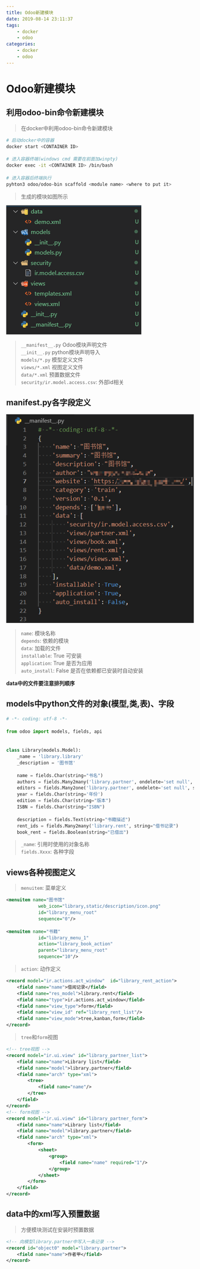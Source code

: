 ```yaml
---
title: Odoo新建模块
date: 2019-08-14 23:11:37
tags: 
    - docker
    - odoo
categories: 
    - docker
    - odoo
---
```


# Odoo新建模块

## 利用odoo-bin命令新建模块

> 在docker中利用odoo-bin命令新建模块

```bash
# 启动docker中的容器
docker start <CONTAINER ID>

# 进入容器终端(windows cmd 需要在前面加winpty)
docker exec -it <CONTAINER ID> /bin/bash

# 进入容器后终端执行
pyhton3 odoo/odoo-bin scaffold <module name> <where to put it>
```
> 生成的模块如图所示  

![](/imgs/odoo-model/newmodel.png)

> `__manifest__.py` Odoo模块声明文件  
> `__init__.py`     python模块声明导入  
> `models/*.py`     模型定义文件  
> `views/*.xml`     视图定义文件  
> `data/*.xml`      预置数据文件  
> `security/ir.model.access.csv`: 外部id相关

## __manifest__.py各字段定义

![](/imgs/odoo-model/manifest.png)


> `name`: 模块名称  
> `depends`: 依赖的模块  
> `data`: 加载的文件  
> `installable`: True 可安装  
> `application`: True 是否为应用  
> `auto_install`: False 是否在依赖都已安装时自动安装

**data中的文件要注意排列顺序**

## models中python文件的对象(模型,类,表)、字段

```python
# -*- coding: utf-8 -*-

from odoo import models, fields, api


class Library(models.Model):
    _name = 'library.library'
    _description = '图书馆'

    name = fields.Char(string="书名")
    authors = fields.Many2many('library.partner', ondelete='set null', string="作者")
    editors = fields.Many2one('library.partner', ondelete='set null', string="编辑")
    year = fields.Char(string='年份')
    edition = fields.Char(string="版本")
    ISBN = fields.Char(string="ISBN")

    description = fields.Text(string="书籍描述")
    rent_ids = fields.Many2many('library.rent', string="借书记录")
    book_rent = fields.Boolean(string="已借出")
```

> `_name`: 引用时使用的对象名称  
> `fields.Xxxx`: 各种字段   

## views各种视图定义

> `menuitem`: 菜单定义
```xml
<menuitem name="图书馆"
            web_icon="library,static/description/icon.png"
            id="library_menu_root"
            sequence="0"/>

<menuitem name="书籍"
            id="library_menu_1"
            action="library_book_action"
            parent="library_menu_root"
            sequence="10"/>
```
> `action`: 动作定义
```xml
<record model="ir.actions.act_window"  id="library_rent_action">
    <field name="name">借阅记录</field>
    <field name="res_model">library.rent</field>
    <field name="type">ir.actions.act_window</field>
    <field name="view_type">form</field>
    <field name="view_id" ref="library_rent_list"/>
    <field name="view_mode">tree,kanban,form</field>
</record>
```
> `tree`和`form`视图
```xml
<!-- tree视图 -->
<record model="ir.ui.view" id="library_partner_list">
    <field name="name">Library list</field>
    <field name="model">library.partner</field>
    <field name="arch" type="xml">
        <tree>
            <field name="name"/>
        </tree>
    </field>
</record>
<!-- form视图 -->
<record model="ir.ui.view" id="library_partner_form">
    <field name="name">Library list</field>
    <field name="model">library.partner</field>
    <field name="arch" type="xml">
        <form>
            <sheet>
                <group>
                    <field name="name" required="1"/>
                </group>
            </sheet>
        </form>
    </field>
</record>
```

## data中的xml写入预置数据

> 方便模块测试在安装时预置数据
```xml
<!-- 向模型library.partner中写入一条记录 -->
<record id="object0" model="library.partner">
    <field name="name">作者甲</field>
</record>
```